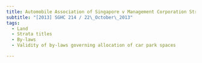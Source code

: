 ```yaml
---
title: Automobile Association of Singapore v Management Corporation Strata Title Plan No 918 and 
subtitle: "[2013] SGHC 214 / 22\_October\_2013"
tags:
  - Land
  - Strata titles
  - By-laws
  - Validity of by-laws governing allocation of car park spaces

---
```


